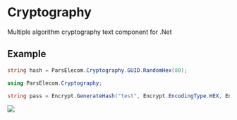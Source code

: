 # Cryptography
Multiple algorithm cryptography text component for .Net

## Example
```c#
string hash = ParsElecom.Cryptography.GUID.RandomHex(80);
```
```c#
using ParsElecom.Cryptography;

string pass = Encrypt.GenerateHash("test", Encrypt.EncodingType.HEX, Encrypt.Algorithm.MD5);
```



![](http://visit.parselecom.com/Api/Visit/glad-tidings/Cryptography/4A192C)
